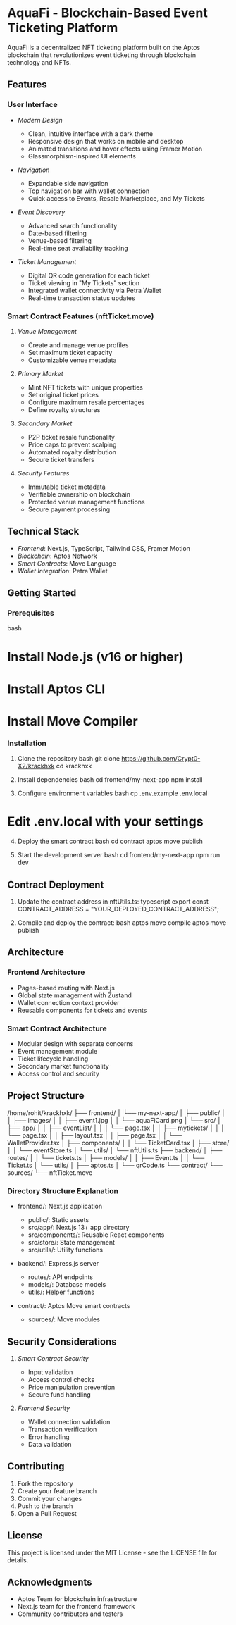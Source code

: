 # AquaFi - Blockchain-Based Event Ticketing Platform

AquaFi is a decentralized NFT ticketing platform built on the Aptos blockchain that revolutionizes event ticketing through blockchain technology and NFTs.

## Features

### User Interface
- *Modern Design*
  - Clean, intuitive interface with a dark theme
  - Responsive design that works on mobile and desktop
  - Animated transitions and hover effects using Framer Motion
  - Glassmorphism-inspired UI elements

- *Navigation*
  - Expandable side navigation
  - Top navigation bar with wallet connection
  - Quick access to Events, Resale Marketplace, and My Tickets

- *Event Discovery*
  - Advanced search functionality
  - Date-based filtering
  - Venue-based filtering
  - Real-time seat availability tracking

- *Ticket Management*
  - Digital QR code generation for each ticket
  - Ticket viewing in "My Tickets" section
  - Integrated wallet connectivity via Petra Wallet
  - Real-time transaction status updates

### Smart Contract Features (nftTicket.move)

1. *Venue Management*
   - Create and manage venue profiles
   - Set maximum ticket capacity
   - Customizable venue metadata

2. *Primary Market*
   - Mint NFT tickets with unique properties
   - Set original ticket prices
   - Configure maximum resale percentages
   - Define royalty structures

3. *Secondary Market*
   - P2P ticket resale functionality
   - Price caps to prevent scalping
   - Automated royalty distribution
   - Secure ticket transfers

4. *Security Features*
   - Immutable ticket metadata
   - Verifiable ownership on blockchain
   - Protected venue management functions
   - Secure payment processing

## Technical Stack

- *Frontend*: Next.js, TypeScript, Tailwind CSS, Framer Motion
- *Blockchain*: Aptos Network
- *Smart Contracts*: Move Language
- *Wallet Integration*: Petra Wallet

## Getting Started

### Prerequisites
bash
# Install Node.js (v16 or higher)
# Install Aptos CLI
# Install Move Compiler


### Installation

1. Clone the repository
bash
git clone https://github.com/Crypt0-X2/krackhxk
cd krackhxk


2. Install dependencies
bash
cd frontend/my-next-app
npm install


3. Configure environment variables
bash
cp .env.example .env.local
# Edit .env.local with your settings


4. Deploy the smart contract
bash
cd contract
aptos move publish


5. Start the development server
bash
cd frontend/my-next-app
npm run dev


## Contract Deployment

1. Update the contract address in nftUtils.ts:
typescript
export const CONTRACT_ADDRESS = "YOUR_DEPLOYED_CONTRACT_ADDRESS";


2. Compile and deploy the contract:
bash
aptos move compile
aptos move publish


## Architecture

### Frontend Architecture
- Pages-based routing with Next.js
- Global state management with Zustand
- Wallet connection context provider
- Reusable components for tickets and events

### Smart Contract Architecture
- Modular design with separate concerns
- Event management module
- Ticket lifecycle handling
- Secondary market functionality
- Access control and security

## Project Structure


/home/rohit/krackhxk/
├── frontend/
│   └── my-next-app/
│       ├── public/
│       │   ├── images/
│       │   ├── event1.jpg
│       │   └── aquaFiCard.png
│       └── src/
│           ├── app/
│           │   ├── eventList/
│           │   │   └── page.tsx
│           │   ├── mytickets/
│           │   │   └── page.tsx
│           │   ├── layout.tsx
│           │   ├── page.tsx
│           │   └── WalletProvider.tsx
│           ├── components/
│           │   └── TicketCard.tsx
│           ├── store/
│           │   └── eventStore.ts
│           └── utils/
│               └── nftUtils.ts
├── backend/
│   ├── routes/
│   │   └── tickets.ts
│   ├── models/
│   │   ├── Event.ts
│   │   └── Ticket.ts
│   └── utils/
│       ├── aptos.ts
│       └── qrCode.ts
└── contract/
    └── sources/
        └── nftTicket.move


### Directory Structure Explanation

- frontend/: Next.js application
  - public/: Static assets
  - src/app/: Next.js 13+ app directory
  - src/components/: Reusable React components
  - src/store/: State management
  - src/utils/: Utility functions

- backend/: Express.js server
  - routes/: API endpoints
  - models/: Database models
  - utils/: Helper functions

- contract/: Aptos Move smart contracts
  - sources/: Move modules

## Security Considerations

1. *Smart Contract Security*
   - Input validation
   - Access control checks
   - Price manipulation prevention
   - Secure fund handling

2. *Frontend Security*
   - Wallet connection validation
   - Transaction verification
   - Error handling
   - Data validation

## Contributing

1. Fork the repository
2. Create your feature branch
3. Commit your changes
4. Push to the branch
5. Open a Pull Request

## License

This project is licensed under the MIT License - see the LICENSE file for details.

## Acknowledgments

- Aptos Team for blockchain infrastructure
- Next.js team for the frontend framework
- Community contributors and testers
